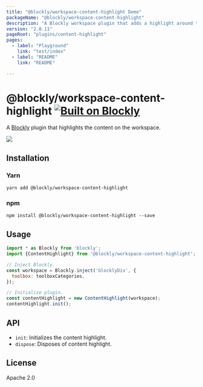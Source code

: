 ```yaml
---
title: "@blockly/workspace-content-highlight Demo"
packageName: "@blockly/workspace-content-highlight"
description: "A Blockly workspace plugin that adds a highlight around the content area."
version: "2.0.11"
pageRoot: "plugins/content-highlight"
pages:
  - label: "Playground"
    link: "test/index"
  - label: "README"
    link: "README"

---
```

# @blockly/workspace-content-highlight [![Built on Blockly](https://tinyurl.com/built-on-blockly)](https://github.com/google/blockly)

A [Blockly](https://www.npmjs.com/package/blockly) plugin that highlights the
content on the workspace.

![](https://github.com/google/blockly-samples/raw/master/plugins/content-highlight/readme-media/content-highlight.gif)

## Installation

### Yarn
```
yarn add @blockly/workspace-content-highlight
```

### npm
```
npm install @blockly/workspace-content-highlight --save
```

## Usage

```js
import * as Blockly from 'blockly';
import {ContentHighlight} from '@blockly/workspace-content-highlight';

// Inject Blockly.
const workspace = Blockly.inject('blocklyDiv', {
  toolbox: toolboxCategories,
});

// Initialize plugin.
const contentHighlight = new ContentHighlight(workspace);
contentHighlight.init();
```

## API

- `init`: Initializes the content highlight.
- `dispose`: Disposes of content highlight.

## License
Apache 2.0
